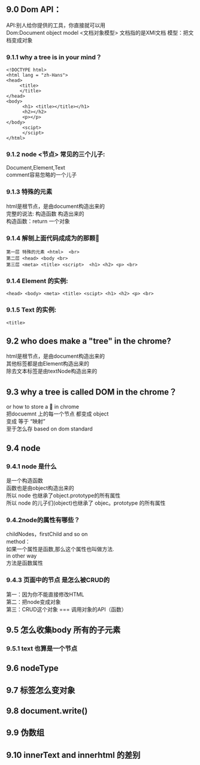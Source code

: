 ## 9.0 Dom API：<br>
API:别人给你提供的工具，你直接就可以用<br>
Dom:Document object model <文档对象模型>  文档指的是XMl文档 模型：把文档变成对象<br>

### 9.1.1 why a tree is in your  mind？<br>
``` 
<!DOCTYPE html>
<html lang = "zh-Hans">
<head>
     <title>
     </title>
</head>
<body> 
      <h1> <title></title></h1>
      <h2></h2>
      <p></p>
</body>
      <scipt>
      </scipt>
</html>

``` 
### 9.1.2 node <节点> 常见的三个儿子:<br>
Document,Element,Text<br>
comment容易忽略的一个儿子<br>

### 9.1.3 特殊的元素<br>
html是根节点，是由document构造出来的<br>
完整的说法: 构造函数 构造出来的<br>
构造函数：return 一个对象 <br> 

### 9.1.4 解刨上面代码成成为的那颗🌲<br>
```
第一层 特殊的元素 <html>  <br>
第二层 <head> <body <br>
第三层 <meta> <title> <script>  <h1> <h2> <p> <br>
 ```    
 
### 9.1.4 Element 的实例:<br>
``` 
<head> <body> <meta> <title> <scipt> <h1> <h2> <p> <br> 
 ```    
### 9.1.5 Text 的实例:<br> 
``` 
<title> 
```      
## 9.2 who does make a "tree" in  the chrome?<br>
html是根节点，是由document构造出来的<br>
其他标签都是由Element构造出来的<br>
除去文本标签是由textNode构造出来的<br>


## 9.3 why a tree  is called  DOM in the chrome？<br>
or how to store a 🌲 in chrome<br>
把docuemnt 上的每一个节点 都变成 object <br>
变成  等于  “映射”<br>
至于怎么存 based on dom standard<br> 


## 9.4 node <br>
### 9.4.1 node 是什么<br>
是一个构造函数<br>
函数也是由object构造出来的<br>
所以 node 也继承了object.prototype的所有属性<br>
所以 node 的儿子们(object)也继承了 objec。prototype 的所有属性<br>

### 9.4.2node的属性有哪些？<br>
childNodes，firstChild and so on <br>
method： <br>
如果一个属性是函数,那么这个属性也叫做方法.<br>
in other way<br>
方法是函数属性<br>


### 9.4.3 页面中的节点<node> 是怎么被CRUD的<br>
第一：因为你不能直接修改HTML<br>
第二：把node变成对象<br>
第三：CRUD这个对象 === 调用对象的API（函数）<br>
  
     

## 9.5 怎么收集body 所有的子元素<br>



### 9.5.1 text 也算是一个节点<br>

## 9.6 nodeType <br>

## 9.7 标签怎么变对象<br>

## 9.8 document.write()

## 9.9 伪数组<br>

## 9.10 innerText and innerhtml 的差别<br>




     

